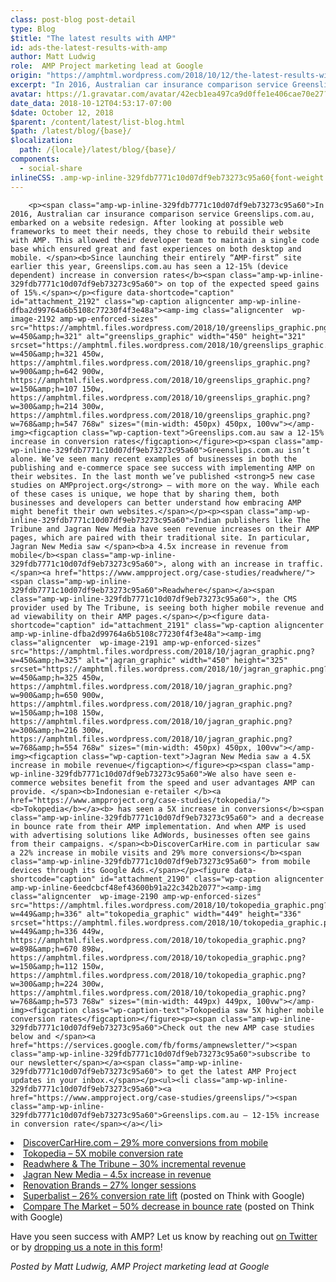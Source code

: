 ```yaml
---
class: post-blog post-detail
type: Blog
$title: "The latest results with AMP"
id: ads-the-latest-results-with-amp
author: Matt Ludwig
role:  AMP Project marketing lead at Google
origin: "https://amphtml.wordpress.com/2018/10/12/the-latest-results-with-amp/amp/"
excerpt: "In 2016, Australian car insurance comparison service Greenslips.com.au, embarked on a website redesign. After looking at possible web frameworks to meet their needs, they chose to rebuild their website with AMP. This allowed their developer team to maintain a single code base which ensured great and fast experiences on both desktop and mobile. Since launching [&#8230;]"
avatar: https://1.gravatar.com/avatar/42ecb1ea497ca9d0ffe1e406cae70e27?s=96&d=identicon&r=G
date_data: 2018-10-12T04:53:17-07:00
$date: October 12, 2018
$parent: /content/latest/list-blog.html
$path: /latest/blog/{base}/
$localization:
  path: /{locale}/latest/blog/{base}/
components:
  - social-share
inlineCSS: .amp-wp-inline-329fdb7771c10d07df9eb73273c95a60{font-weight:400;}.amp-wp-inline-6eedcbcf48ef43600b91a22c342b2077{max-width:449px;}.amp-wp-inline-dfba2d99764a6b5108c77230f4f3e48a{max-width:450px;}
---
```


<div class="amp-wp-article-content">

		<p><span class="amp-wp-inline-329fdb7771c10d07df9eb73273c95a60">In 2016, Australian car insurance comparison service Greenslips.com.au, embarked on a website redesign. After looking at possible web frameworks to meet their needs, they chose to rebuild their website with AMP. This allowed their developer team to maintain a single code base which ensured great and fast experiences on both desktop and mobile. </span><b>Since launching their entirely “AMP-first” site earlier this year, Greenslips.com.au has seen a 12-15% (device dependent) increase in conversion rates</b><span class="amp-wp-inline-329fdb7771c10d07df9eb73273c95a60"> on top of the expected speed gains of 15%.</span></p><figure data-shortcode="caption" id="attachment_2192" class="wp-caption aligncenter amp-wp-inline-dfba2d99764a6b5108c77230f4f3e48a"><amp-img class="aligncenter  wp-image-2192 amp-wp-enforced-sizes" src="https://amphtml.files.wordpress.com/2018/10/greenslips_graphic.png?w=450&amp;h=321" alt="greenslips_graphic" width="450" height="321" srcset="https://amphtml.files.wordpress.com/2018/10/greenslips_graphic.png?w=450&amp;h=321 450w, https://amphtml.files.wordpress.com/2018/10/greenslips_graphic.png?w=900&amp;h=642 900w, https://amphtml.files.wordpress.com/2018/10/greenslips_graphic.png?w=150&amp;h=107 150w, https://amphtml.files.wordpress.com/2018/10/greenslips_graphic.png?w=300&amp;h=214 300w, https://amphtml.files.wordpress.com/2018/10/greenslips_graphic.png?w=768&amp;h=547 768w" sizes="(min-width: 450px) 450px, 100vw"></amp-img><figcaption class="wp-caption-text">Greenslips.com.au saw a 12-15% increase in conversion rates</figcaption></figure><p><span class="amp-wp-inline-329fdb7771c10d07df9eb73273c95a60">Greenslips.com.au isn’t alone. We’ve seen many recent examples of businesses in both the publishing and e-commerce space see success with implementing AMP on their websites. In the last month we’ve published <strong>5 new case studies on AMPproject.org</strong> — with more on the way. While each of these cases is unique, we hope that by sharing them, both businesses and developers can better understand how embracing AMP might benefit their own websites.</span></p><p><span class="amp-wp-inline-329fdb7771c10d07df9eb73273c95a60">Indian publishers like The Tribune and Jagran New Media have seen revenue increases on their AMP pages, which are paired with their traditional site. In particular, Jagran New Media saw </span><b>a 4.5x increase in revenue from mobile</b><span class="amp-wp-inline-329fdb7771c10d07df9eb73273c95a60">, along with an increase in traffic. </span><a href="https://www.ampproject.org/case-studies/readwhere/"><span class="amp-wp-inline-329fdb7771c10d07df9eb73273c95a60">Readwhere</span></a><span class="amp-wp-inline-329fdb7771c10d07df9eb73273c95a60">, the CMS provider used by The Tribune, is seeing both higher mobile revenue and ad viewability on their AMP pages.</span></p><figure data-shortcode="caption" id="attachment_2191" class="wp-caption aligncenter amp-wp-inline-dfba2d99764a6b5108c77230f4f3e48a"><amp-img class="aligncenter  wp-image-2191 amp-wp-enforced-sizes" src="https://amphtml.files.wordpress.com/2018/10/jagran_graphic.png?w=450&amp;h=325" alt="jagran_graphic" width="450" height="325" srcset="https://amphtml.files.wordpress.com/2018/10/jagran_graphic.png?w=450&amp;h=325 450w, https://amphtml.files.wordpress.com/2018/10/jagran_graphic.png?w=900&amp;h=650 900w, https://amphtml.files.wordpress.com/2018/10/jagran_graphic.png?w=150&amp;h=108 150w, https://amphtml.files.wordpress.com/2018/10/jagran_graphic.png?w=300&amp;h=216 300w, https://amphtml.files.wordpress.com/2018/10/jagran_graphic.png?w=768&amp;h=554 768w" sizes="(min-width: 450px) 450px, 100vw"></amp-img><figcaption class="wp-caption-text">Jagran New Media saw a 4.5X increase in mobile revenue</figcaption></figure><p><span class="amp-wp-inline-329fdb7771c10d07df9eb73273c95a60">We also have seen e-commerce websites benefit from the speed and user advantages AMP can provide. </span><b>Indonesian e-retailer </b><a href="https://www.ampproject.org/case-studies/tokopedia/"><b>Tokopedia</b></a><b> has seen a 5X increase in conversions</b><span class="amp-wp-inline-329fdb7771c10d07df9eb73273c95a60"> and a decrease in bounce rate from their AMP implementation. And when AMP is used with advertising solutions like AdWords, businesses often see gains from their campaigns. </span><b>DiscoverCarHire.com in particular saw a 22% increase in mobile visits and 29% more conversions</b><span class="amp-wp-inline-329fdb7771c10d07df9eb73273c95a60"> from mobile devices through its Google Ads.</span></p><figure data-shortcode="caption" id="attachment_2190" class="wp-caption aligncenter amp-wp-inline-6eedcbcf48ef43600b91a22c342b2077"><amp-img class="aligncenter  wp-image-2190 amp-wp-enforced-sizes" src="https://amphtml.files.wordpress.com/2018/10/tokopedia_graphic.png?w=449&amp;h=336" alt="tokopedia_graphic" width="449" height="336" srcset="https://amphtml.files.wordpress.com/2018/10/tokopedia_graphic.png?w=449&amp;h=336 449w, https://amphtml.files.wordpress.com/2018/10/tokopedia_graphic.png?w=898&amp;h=670 898w, https://amphtml.files.wordpress.com/2018/10/tokopedia_graphic.png?w=150&amp;h=112 150w, https://amphtml.files.wordpress.com/2018/10/tokopedia_graphic.png?w=300&amp;h=224 300w, https://amphtml.files.wordpress.com/2018/10/tokopedia_graphic.png?w=768&amp;h=573 768w" sizes="(min-width: 449px) 449px, 100vw"></amp-img><figcaption class="wp-caption-text">Tokopedia saw 5X higher mobile conversion rates</figcaption></figure><p><span class="amp-wp-inline-329fdb7771c10d07df9eb73273c95a60">Check out the new AMP case studies below and </span><a href="https://services.google.com/fb/forms/ampnewsletter/"><span class="amp-wp-inline-329fdb7771c10d07df9eb73273c95a60">subscribe to our newsletter</span></a><span class="amp-wp-inline-329fdb7771c10d07df9eb73273c95a60"> to get the latest AMP Project updates in your inbox.</span></p><ul><li class="amp-wp-inline-329fdb7771c10d07df9eb73273c95a60"><a href="https://www.ampproject.org/case-studies/greenslips/"><span class="amp-wp-inline-329fdb7771c10d07df9eb73273c95a60">Greenslips.com.au – 12-15% increase in conversion rate</span></a></li>
<li class="amp-wp-inline-329fdb7771c10d07df9eb73273c95a60"><a href="https://www.ampproject.org/case-studies/discover_car_hire/"><span class="amp-wp-inline-329fdb7771c10d07df9eb73273c95a60">DiscoverCarHire.com – 29% more conversions from mobile</span></a></li>
<li class="amp-wp-inline-329fdb7771c10d07df9eb73273c95a60"><a href="https://www.ampproject.org/case-studies/tokopedia/"><span class="amp-wp-inline-329fdb7771c10d07df9eb73273c95a60">Tokopedia – 5X mobile conversion rate</span></a></li>
<li class="amp-wp-inline-329fdb7771c10d07df9eb73273c95a60"><a href="https://www.ampproject.org/case-studies/readwhere/"><span class="amp-wp-inline-329fdb7771c10d07df9eb73273c95a60">Readwhere &amp; The Tribune – 30% incremental revenue</span></a></li>
<li class="amp-wp-inline-329fdb7771c10d07df9eb73273c95a60"><a href="https://www.ampproject.org/case-studies/jagran/"><span class="amp-wp-inline-329fdb7771c10d07df9eb73273c95a60">Jagran New Media – 4.5x increase in revenue</span></a></li>
<li class="amp-wp-inline-329fdb7771c10d07df9eb73273c95a60"><a href="https://www.ampproject.org/case-studies/renovation_brands/"><span class="amp-wp-inline-329fdb7771c10d07df9eb73273c95a60">Renovation Brands – 27% longer sessions</span></a></li>
<li class="amp-wp-inline-329fdb7771c10d07df9eb73273c95a60"><a href="https://www.thinkwithgoogle.com/intl/en-145/success-stories/local-case-studies/superbalist-cuts-page-load-time-lift-conversion-rate-26/"><span class="amp-wp-inline-329fdb7771c10d07df9eb73273c95a60">Superbalist – 26% conversion rate lift</span></a><span class="amp-wp-inline-329fdb7771c10d07df9eb73273c95a60"> (posted on Think with Google)</span></li>
<li class="amp-wp-inline-329fdb7771c10d07df9eb73273c95a60"><a href="https://www.thinkwithgoogle.com/intl/en-gb/success-stories/uk-success-stories/how-compare-market-built-performance-everything-they-design-and-decreased-bounce-rates-across-all-product-pages-50/"><span class="amp-wp-inline-329fdb7771c10d07df9eb73273c95a60">Compare The Market – 50% decrease in bounce rate</span></a><span class="amp-wp-inline-329fdb7771c10d07df9eb73273c95a60"> (posted on Think with Google)</span></li>
</ul><p><span class="amp-wp-inline-329fdb7771c10d07df9eb73273c95a60">Have you seen success with AMP? Let us know by reaching out </span><a href="http://twitter.com/amphtml"><span class="amp-wp-inline-329fdb7771c10d07df9eb73273c95a60">on Twitter</span></a><span class="amp-wp-inline-329fdb7771c10d07df9eb73273c95a60"> or by </span><a href="https://goo.gl/forms/40wWKsUfHplLmEdc2"><span class="amp-wp-inline-329fdb7771c10d07df9eb73273c95a60">dropping us a note in this form</span></a><span class="amp-wp-inline-329fdb7771c10d07df9eb73273c95a60">!</span></p><p><em><span class="amp-wp-inline-329fdb7771c10d07df9eb73273c95a60">Posted by Matt Ludwig, AMP Project marketing lead at Google</span></em></p>	</div>

	

</div>

